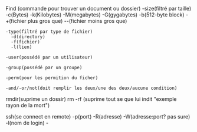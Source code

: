 Find (commande pour trouver un document ou dossier)
	-size(filtré par taille)
	  -c(Bytes)
	  -k(Kilobytes)
	  -M(megabytes)
	  -G(gygabytes)
	  -b(512-byte block)
	  	-+(fichier plus gros que)
	  	--(fichier moins gros que)
	  
	-type(filtré par type de fichier)
	  -d(directory)
	  -f(fichier)
	  -l(lien)
	  
	-user(possédé par un utilisateur)
	
	-group(possédé par un groupe)
	
	-perm(pour les permition du ficher)
	
   	-and/-or/not(doit remplir les deux/une des deux/aucune condition)
   	
rmdir(suprime un dossir)
rm -rf (suprime tout se que lui indit "exemple rayon de la mort")

ssh(se connect en remote)
	-p(port)
	-R(adresse)
	-W(adresse:port? pas sure)
	-l(nom de login)
	-

	
		  
